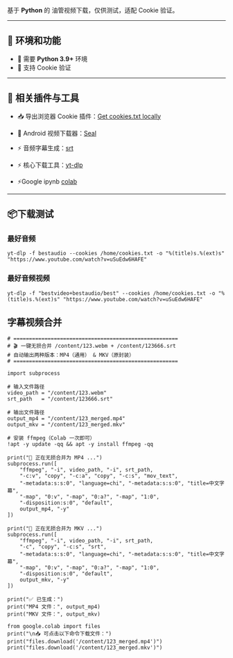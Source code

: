 基于 **Python** 的 油管视频下载，仅供测试，适配 Cookie 验证。  

---

## 🔑 环境和功能
- 🐍 需要 **Python 3.9+** 环境
- 🍪 支持 Cookie 验证


---

## 🔗 相关插件与工具

- 📥 导出浏览器 Cookie 插件：[Get cookies.txt locally](https://chromewebstore.google.com/detail/get-cookiestxt-locally/cclelndahbckbenkjhflpdbgdldlbecc)

- 📱 Android 视频下载器：[Seal](https://github.com/JunkFood02/Seal)
- ⚡ 音频字幕生成：[srt](https://github.com/WEIFENG2333/VideoCaptioner)
- ⚡ 核心下载工具：[yt-dlp](https://github.com/yt-dlp/yt-dlp)
-  ⚡Google ipynb  [colab](https://colab.research.google.com/drive/1wnFybq6zJkF3w4OE2AKs54HV0RUB4leM?usp=sharing)

---

## 📦下载测试


### 最好音频
```
yt-dlp -f bestaudio --cookies /home/cookies.txt -o "%(title)s.%(ext)s" "https://www.youtube.com/watch?v=uSuEdw6HAFE"
```

### 最好音频视频
```
yt-dlp -f "bestvideo+bestaudio/best" --cookies /home/cookies.txt -o "%(title)s.%(ext)s" "https://www.youtube.com/watch?v=uSuEdw6HAFE"
```

## 字幕视频合并

```
# =====================================================
# 🎬 一键无损合并 /content/123.webm + /content/123666.srt
# 自动输出两种版本：MP4（通用） & MKV（原封装）
# =====================================================

import subprocess

# 输入文件路径
video_path = "/content/123.webm"
srt_path   = "/content/123666.srt"

# 输出文件路径
output_mp4 = "/content/123_merged.mp4"
output_mkv = "/content/123_merged.mkv"

# 安装 ffmpeg（Colab 一次即可）
!apt -y update -qq && apt -y install ffmpeg -qq

print("🚀 正在无损合并为 MP4 ...")
subprocess.run([
    "ffmpeg", "-i", video_path, "-i", srt_path,
    "-c:v", "copy", "-c:a", "copy", "-c:s", "mov_text",
    "-metadata:s:s:0", "language=chi", "-metadata:s:s:0", "title=中文字幕",
    "-map", "0:v", "-map", "0:a?", "-map", "1:0",
    "-disposition:s:0", "default",
    output_mp4, "-y"
])

print("🚀 正在无损合并为 MKV ...")
subprocess.run([
    "ffmpeg", "-i", video_path, "-i", srt_path,
    "-c", "copy", "-c:s", "srt",
    "-metadata:s:s:0", "language=chi", "-metadata:s:s:0", "title=中文字幕",
    "-map", "0:v", "-map", "0:a?", "-map", "1:0",
    "-disposition:s:0", "default",
    output_mkv, "-y"
])

print("✅ 已生成：")
print("MP4 文件：", output_mp4)
print("MKV 文件：", output_mkv)

from google.colab import files
print("\n📥 可点击以下命令下载文件：")
print("files.download('/content/123_merged.mp4')")
print("files.download('/content/123_merged.mkv')")
```
